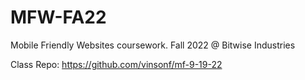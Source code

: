 # MFW-FA22

Mobile Friendly Websites coursework. Fall 2022 @ Bitwise Industries

Class Repo: https://github.com/vinsonf/mf-9-19-22